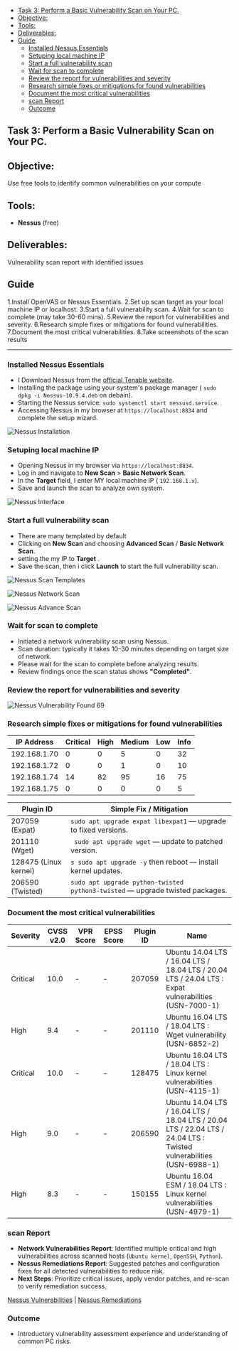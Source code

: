 - [Task 3: Perform a Basic Vulnerability Scan on Your PC.](#task-3-perform-a-basic-vulnerability-scan-on-your-pc)
- [Objective:](#objective)
- [Tools:](#tools)
- [Deliverables:](#deliverables)
- [Guide](#guide)
    - [Installed Nessus Essentials](#installed-nessus-essentials)
    - [Setuping local machine IP](#setuping-local-machine-ip)
    - [Start a full vulnerability scan](#start-a-full-vulnerability-scan)
    - [Wait for scan to complete](#wait-for-scan-to-complete)
    - [Review the report for vulnerabilities and severity](#review-the-report-for-vulnerabilities-and-severity)
    - [Research simple fixes or mitigations for found vulnerabilities](#research-simple-fixes-or-mitigations-for-found-vulnerabilities)
    - [Document the most critical vulnerabilities](#document-the-most-critical-vulnerabilities)
    - [scan Report](#scan-report)
    - [Outcome](#outcome)


## Task 3: Perform a Basic Vulnerability Scan on Your PC.


## Objective:
Use free tools to identify common vulnerabilities on your compute

## Tools:
- **Nessus** (free)

## Deliverables:
Vulnerability scan report with identified issues

## Guide

1.Install OpenVAS or Nessus Essentials.
2.Set up scan target as your local machine IP or localhost.
3.Start a full vulnerability scan.
4.Wait for scan to complete (may take 30-60 mins).
5.Review the report for vulnerabilities and severity.
6.Research simple fixes or mitigations for found vulnerabilities.
7.Document the most critical vulnerabilities.
8.Take screenshots of the scan results

---
### Installed Nessus Essentials

- I Download Nessus from the [official Tenable website](https://www.tenable.com/products/nessus/select-your-operating-system).
- Installing the package using your system's package manager ( `sudo dpkg -i Nessus-10.9.4.deb` on debain).
- Starting the Nessus service: `sudo systemctl start nessusd.service`.
- Accessing Nessus in my browser at `https://localhost:8834` and complete the setup wizard.

![Nessus Installation](https://raw.githubusercontent.com/hackThacker/internship-projects/main/Day-3/images/nessues%20installtion.png)

### Setuping local machine IP

- Opening Nessus in my browser via `https://localhost:8834`.
- Log in and navigate to **New Scan** > **Basic Network Scan**.
- In the **Target** field, I enter MY local machine IP ( `192.168.1.x`).
- Save and launch the scan to analyze own system.

![Nessus Interface](https://raw.githubusercontent.com/hackThacker/internship-projects/main/Day-3/images/nessus-interface.png)



### Start a full vulnerability scan

- There are many templated by default
- Clicking on **New Scan** and choosing **Advanced Scan** / **Basic Network Scan**.
- setting the my IP to **Target**  .
- Save the scan, then  i click **Launch** to start the full vulnerability scan.

![Nessus Scan Templates](https://raw.githubusercontent.com/hackThacker/internship-projects/main/Day-3/images/Nessus-Scanner-SC-Scan-Templates.png)


![Nessus Network Scan](https://raw.githubusercontent.com/hackThacker/internship-projects/main/Day-3/images/nessus-networ-scan.png)

![Nessus Advance Scan](https://raw.githubusercontent.com/hackThacker/internship-projects/main/Day-3/images/nessus-advace-scan.png)


### Wait for scan to complete
- Initiated a network vulnerability scan using Nessus.  
- Scan duration: typically it takes 10–30 minutes depending on target size of network.  
- Please wait for the scan to complete before analyzing results.  
- Review findings once the scan status shows **"Completed"**.

### Review the report for vulnerabilities and severity

![Nessus Vulnerability Found 69](https://raw.githubusercontent.com/hackThacker/internship-projects/main/Day-3/images/nessus-vulnerabilty-found-69.png)

### Research simple fixes or mitigations for found vulnerabilities

| IP Address     | Critical | High | Medium | Low | Info |
|----------------|----------|------|--------|-----|------|
| 192.168.1.70   | 0        | 0    | 5      | 0   | 32   |
| 192.168.1.72   | 0        | 0    | 1      | 0   | 10   |
| 192.168.1.74   | 14       | 82   | 95     | 16  | 75   |
| 192.168.1.75   | 0        | 0    | 0      | 0   | 5    |

| Plugin ID | Simple Fix / Mitigation |
|---|---|
| 207059 (Expat) | `sudo apt upgrade expat libexpat1` — upgrade to fixed versions.  |
| 201110 (Wget) | ` sudo apt upgrade wget` — update to patched version.  |
| 128475 (Linux kernel) | `s sudo apt upgrade -y` then reboot — install kernel updates.  |
| 206590 (Twisted) | `sudo apt upgrade python‑twisted python3‑twisted` — upgrade twisted packages.  |


### Document the most critical vulnerabilities

| Severity | CVSS v2.0 | VPR Score | EPSS Score | Plugin ID | Name |
|----------|-----------|-----------|-------------|-----------|------|
| Critical | 10.0      | -         | -           | 207059    | Ubuntu 14.04 LTS / 16.04 LTS / 18.04 LTS / 20.04 LTS / 24.04 LTS : Expat vulnerabilities (USN-7000-1) |
| High     | 9.4       | -         | -           | 201110    | Ubuntu 16.04 LTS / 18.04 LTS : Wget vulnerability (USN-6852-2) |
| Critical | 10.0      | -         | -           | 128475    | Ubuntu 16.04 LTS / 18.04 LTS : Linux kernel vulnerabilities (USN-4115-1) |
| High     | 9.0       | -         | -           | 206590    | Ubuntu 14.04 LTS / 16.04 LTS / 18.04 LTS / 20.04 LTS / 22.04 LTS / 24.04 LTS : Twisted vulnerabilities (USN-6988-1) |
| High     | 8.3       | -         | -           | 150155    | Ubuntu 16.04 ESM / 18.04 LTS : Linux kernel vulnerabilities (USN-4979-1) |


### scan Report

- **Network Vulnerabilities Report**: Identified multiple critical and high vulnerabilities across scanned hosts (`Ubuntu kernel`, `OpenSSH`, `Python`).
- **Nessus Remediations Report**: Suggested patches and configuration fixes for all detected vulnerabilities to reduce risk.
- **Next Steps**: Prioritize critical issues, apply vendor patches, and re-scan to verify remediation success.

[Nessus Vulnerabilities](https://hackthacker.github.io/internship-projects/Network_nessus.html)     |  [Nessus Remediations](https://hackthacker.github.io/internship-projects/Nessus_Remediations.html)


### Outcome
 -  Introductory vulnerability assessment experience and understanding of common PC risks.
